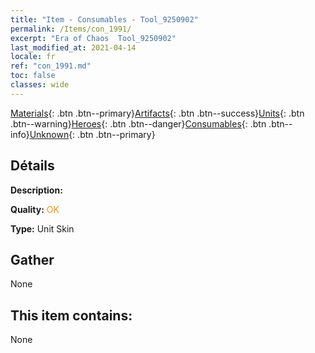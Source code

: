 ```yaml
---
title: "Item - Consumables - Tool_9250902"
permalink: /Items/con_1991/
excerpt: "Era of Chaos  Tool_9250902"
last_modified_at: 2021-04-14
locale: fr
ref: "con_1991.md"
toc: false
classes: wide
---
```

 [Materials](/fr/Items/){: .btn .btn--primary}[Artifacts](/fr/Items/Artifacts/){: .btn .btn--success}[Units](/fr/Items/Units/){: .btn .btn--warning}[Heroes](/fr/Items/Heroes/){: .btn .btn--danger}[Consumables](/fr/Items/Consumables/){: .btn .btn--info}[Unknown](/fr/Items/Unknown/){: .btn .btn--primary}

## Détails
 **Description:** 

 **Quality:** <span style="color: #FF8C00">OK</span>

 **Type:** Unit Skin

## Gather

  None

## This item contains:

  None

